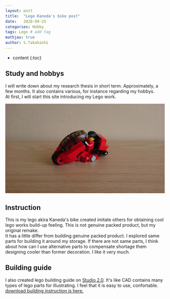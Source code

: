 ```yaml
---
layout: post
title:  "Lego Kaneda's bike post"
date:   2020-09-25
categories: Hobby
tags: Lego # add tag
mathjax: true
author: S.Takahashi
---
```


* content
{:toc}

## Study and hobbys
I will write down about my research thesis in short term. Approximately, a few months.
It also contains various, for instance regarding my hobbys.<br />
At first, I will start this site introducing my Lego work.

![img1](/img/0925/1.JPG)

## Instruction

This is my lego akira Kaneda's bike created imitate others for obtaining cool lego works build-up feeling. This is not genuine packed product, but my original remake.<br />
It has a little differ from building genuine packed product. I explored same parts for building it around my storage. If there are not same parts, I think about how can I use alternative parts to compensate shortage them designing cooler than former decoration. I like it very much.

## Building guide

I also created lego building guide on [Studio 2.0](https://www.bricklink.com/v3/studio/download.page). It's like CAD contains many types of lego parts for illustrating. I feel that it is easy to use, confortable.
<br /><a href="/img/0925/kaneda_bike.pdf" target="_blank">download building instruction is here.</a><br />